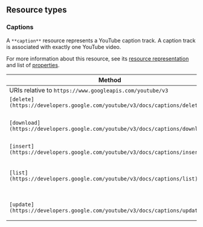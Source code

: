 Resource types
--------------

### Captions

A `**caption**` resource represents a YouTube caption track. A caption track is associated with exactly one YouTube video.

For more information about this resource, see its [resource representation](https://developers.google.com/youtube/v3/docs/captions#resource) and list of [properties](https://developers.google.com/youtube/v3/docs/captions#properties).

| Method | HTTP request | Description |
| --- | --- | --- |
| URIs relative to `https://www.googleapis.com/youtube/v3` |     |     |
| `[delete](https://developers.google.com/youtube/v3/docs/captions/delete)` | `DELETE /captions` | Deletes the specified caption track. |
| `[download](https://developers.google.com/youtube/v3/docs/captions/download)` | `GET /captions/id` | Downloads a caption track. The caption track is returned in its original format unless the request specifies a value for the `tfmt` parameter and in its original language unless the request specifies a value for the `tlang` parameter. |
| `[insert](https://developers.google.com/youtube/v3/docs/captions/insert)` | `POST /captions` | Uploads a caption track. |
| `[list](https://developers.google.com/youtube/v3/docs/captions/list)` | `GET /captions` | Returns a list of caption tracks that are associated with a specified video. Note that the API response does not contain the actual captions and that the `[captions.download](https://developers.google.com/youtube/v3/docs/captions/download)` method provides the ability to retrieve a caption track. |
| `[update](https://developers.google.com/youtube/v3/docs/captions/update)` | `PUT /captions` | Updates a caption track. When updating a caption track, you can change the track's [draft status](https://developers.google.com/youtube/v3/docs/captions#snippet.isDraft), upload a new caption file for the track, or both. |
